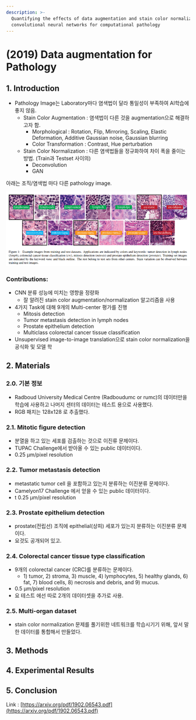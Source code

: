 ```yaml
---
description: >-
  Quantifying the effects of data augmentation and stain color normalization in
  convolutional neural networks for computational pathology
---
```


# \(2019\) Data augmentation for Pathology

## 1. Introduction

* Pathology Image는 Laboratory마다 염색법이 달라 통일성이 부족하여 AI학습에 좋지 않음.
  * Stain Color Augmentation : 염색법이 다른 것을 augmentation으로 해결하고자 함.
    * Morphological : Rotation, Flip, Mirroring, Scaling, Elastic Deformation, Additive Gaussian noise, Gaussian blurring
    * Color Transformation : Contrast, Hue perturbation
  * Stain Color Normalization : 다른 염색법들을 정규화하여 차이 폭을 줄이는 방법. \(Train과 Testset 사이의\)
    * Deconvolution
    * GAN

아래는 조직/염색법 마다 다른 pathology image.

![](../../.gitbook/assets/screenshot-from-2020-02-10-11-23-36.png)

### Contributions:

* CNN 분류 성능에 미치는 영향을 정량화
  * 잘 알려진 stain color augmentation/normalization 알고리즘을 사용
* 4가지 Task에 대해 9개의 Multi-center 평가를 진행
  * Mitosis detection
  * Tumor metastasis detection in lymph nodes
  * Prostate epithelium detection
  * Multiclass colorectal cancer tissue classification
* Unsupervised image-to-image translation으로 stain color normalization을 공식화 및 모델 학

## 2. Materials

### 2.0. 기본 정보

* Radboud University Medical Centre \(Radboudumc or rumc\)의 데이터만을 학습에 사용하고 나머지 센터의 데이터는 테스트 용으로 사용했다.
* RGB 패치는 128x128 로 추출했다.

### 2.1. Mitotic figure detection

* 분열을 하고 있는 세포를 검출하는 것으로 이진류 문제이다.
* TUPAC Challenge에서 받아올 수 있는 public 데이터이다.
* 0.25 µm/pixel resolution

### 2.2. Tumor metastasis detection

* metastatic tumor cell 을 포함하고 있는지 분류하는 이진분류 문제이다.
* Camelyon17 Challenge 에서 얻을 수 있는 public 데이터이다.
* t 0.25 µm/pixel resolution

### 2.3. Prostate epithelium detection

* prostate\(전립선\) 조직에 epithelial\(상피\) 세포가 있는지 분류하는 이진분류 문제이다.
* 요것도 공개되어 있고.

### 2.4. Colorectal cancer tissue type classification

* 9개의 colorectal cancer \(CRC\)를 분류하는 문제이다.
  * 1\) tumor, 2\) stroma, 3\) muscle, 4\) lymphocytes, 5\) healthy glands, 6\) fat, 7\) blood cells, 8\) necrosis and debris, and 9\) mucus.
* 0.5 µm/pixel resolution
* 요 테스트 에선 따로 2개의 데이터셋을 추가로 사용.

### 2.5. Multi-organ dataset

* stain color normalization 문제를 풀기위한 네트워크를 학습시기기 위해, 앞서 말한 데이터를 통합해서 만들었다.

## 3. Methods



## 4. Experimental Results

## 5. Conclusion

Link : [https://arxiv.org/pdf/1902.06543.pdf](https://arxiv.org/pdf/1902.06543.pdf)


